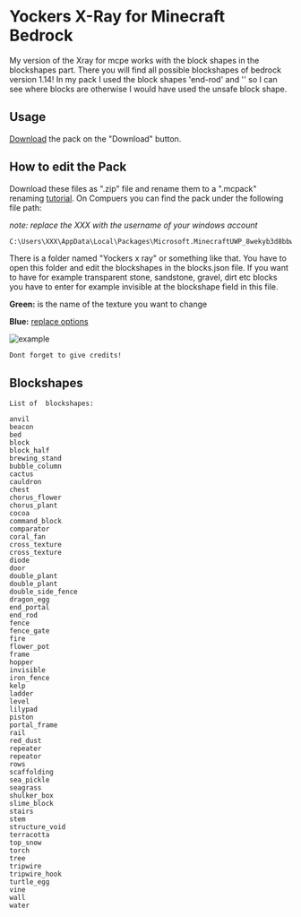 # Yockers X-Ray for Minecraft Bedrock

My version of the Xray for mcpe works with the block shapes in the blockshapes part. There you will find all possible blockshapes of bedrock version 1.14! In my pack I used the block shapes 'end-rod' and '' so I can see where blocks are otherwise I would have used the unsafe block shape.

## Usage

[Download](https://www.mediafire.com/file/0uxu5saqwaptb7x/X-Ray.mcpack/file) the pack on the "Download" button.

## How to edit the Pack

Download these files as ".zip" file and rename them to a ".mcpack" renaming [tutorial](https://youtu.be/eaeVxQUnWoY). On Compuers you can find the pack under the following file path:

*note: replace the XXX with the username of your windows account*
```
C:\Users\XXX\AppData\Local\Packages\Microsoft.MinecraftUWP_8wekyb3d8bbwe\LocalState\games\com.mojang\resource_packs
```
There is a folder named "Yockers x ray" or something like that. You have to open this folder and edit the blockshapes in the blocks.json file. If you want to have for example transparent stone, sandstone, gravel, dirt etc blocks you have to enter for example invisible at the blockshape field in this file.

**Green:** is the name of the texture you want to change

**Blue:** [replace options](#Blockshapes)

![example](https://cdn.discordapp.com/attachments/813051380843151380/816954213162549298/sadsad.png)

```bash
Dont forget to give credits!
```

## Blockshapes

```
List of  blockshapes:

anvil
beacon
bed
block
block_half
brewing_stand
bubble_column
cactus
cauldron
chest
chorus_flower
chorus_plant
cocoa
command_block
comparator
coral_fan
cross_texture
cross_texture
diode
door
double_plant
double_plant
double_side_fence
dragon_egg
end_portal
end_rod
fence
fence_gate
fire
flower_pot
frame
hopper
invisible
iron_fence
kelp
ladder
level
lilypad
piston
portal_frame
rail
red_dust
repeater
repeator
rows
scaffolding
sea_pickle
seagrass
shulker_box
slime_block
stairs
stem
structure_void
terracotta
top_snow
torch
tree
tripwire
tripwire_hook
turtle_egg
vine
wall
water
```
